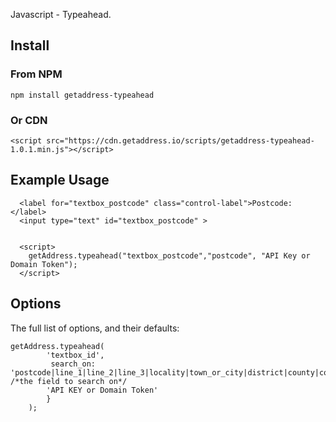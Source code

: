 Javascript - Typeahead.

## Install

###  From NPM
```
npm install getaddress-typeahead
```
### Or CDN
```
<script src="https://cdn.getaddress.io/scripts/getaddress-typeahead-1.0.1.min.js"></script>
```

## Example Usage
```
  <label for="textbox_postcode" class="control-label">Postcode:</label>
  <input type="text" id="textbox_postcode" > 


  <script>
    getAddress.typeahead("textbox_postcode","postcode", "API Key or Domain Token");
  </script>

```
## Options
The full list of options, and their defaults:
```
getAddress.typeahead(
        'textbox_id',
         search_on: 'postcode|line_1|line_2|line_3|locality|town_or_city|district|county|country', /*the field to search on*/
        'API KEY or Domain Token'
        }
    );
```

